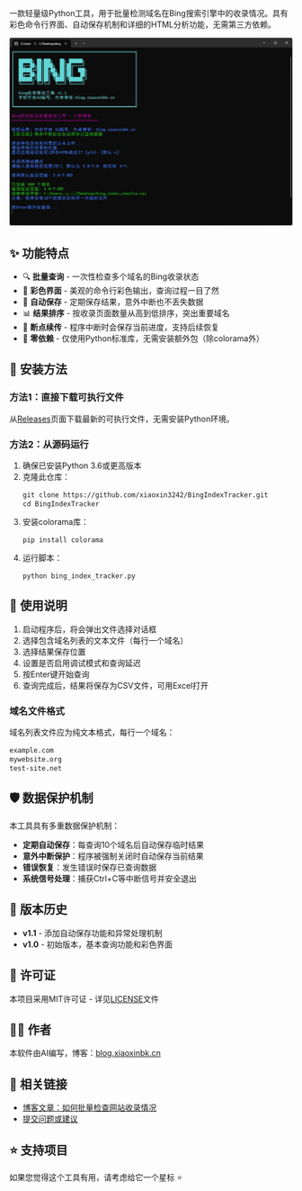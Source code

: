 一款轻量级Python工具，用于批量检测域名在Bing搜索引擎中的收录情况。具有彩色命令行界面、自动保存机制和详细的HTML分析功能，无需第三方依赖。

![BingIndexTracker界面预览](https://raw.githubusercontent.com/xiaoxin3242/BingIndexTracker/refs/heads/main/%E5%B7%A5%E5%85%B7%E6%88%AA%E5%9B%BE%E9%A2%84%E8%A7%88.jpg)

## ✨ 功能特点

- 🔍 **批量查询** - 一次性检查多个域名的Bing收录状态
- 🌈 **彩色界面** - 美观的命令行彩色输出，查询过程一目了然
- 💾 **自动保存** - 定期保存结果，意外中断也不丢失数据
- 📊 **结果排序** - 按收录页面数量从高到低排序，突出重要域名
- 🔄 **断点续传** - 程序中断时会保存当前进度，支持后续恢复
- 🚀 **零依赖** - 仅使用Python标准库，无需安装额外包（除colorama外）

## 🔧 安装方法

### 方法1：直接下载可执行文件

从[Releases](https://github.com/xiaoxin3242/BingIndexTracker/releases)页面下载最新的可执行文件，无需安装Python环境。

### 方法2：从源码运行

1. 确保已安装Python 3.6或更高版本
2. 克隆此仓库：
   ```
   git clone https://github.com/xiaoxin3242/BingIndexTracker.git
   cd BingIndexTracker
   ```
3. 安装colorama库：
   ```
   pip install colorama
   ```
4. 运行脚本：
   ```
   python bing_index_tracker.py
   ```

## 📖 使用说明

1. 启动程序后，将会弹出文件选择对话框
2. 选择包含域名列表的文本文件（每行一个域名）
3. 选择结果保存位置
4. 设置是否启用调试模式和查询延迟
5. 按Enter键开始查询
6. 查询完成后，结果将保存为CSV文件，可用Excel打开

### 域名文件格式

域名列表文件应为纯文本格式，每行一个域名：

```
example.com
mywebsite.org
test-site.net
```

## 🛡️ 数据保护机制

本工具具有多重数据保护机制：

- **定期自动保存**：每查询10个域名后自动保存临时结果
- **意外中断保护**：程序被强制关闭时自动保存当前结果
- **错误恢复**：发生错误时保存已查询数据
- **系统信号处理**：捕获Ctrl+C等中断信号并安全退出

## 🔄 版本历史

- **v1.1** - 添加自动保存功能和异常处理机制
- **v1.0** - 初始版本，基本查询功能和彩色界面

## 📝 许可证

本项目采用MIT许可证 - 详见[LICENSE](LICENSE)文件

## 👨‍💻 作者

本软件由AI编写，博客：[blog.xiaoxinbk.cn](http://blog.xiaoxinbk.cn)

## 🔗 相关链接

- [博客文章：如何批量检查网站收录情况](http://blog.xiaoxinbk.cn)
- [提交问题或建议](https://github.com/xiaoxin3242/BingIndexTracker/issues)

## ⭐ 支持项目

如果您觉得这个工具有用，请考虑给它一个星标 ⭐

